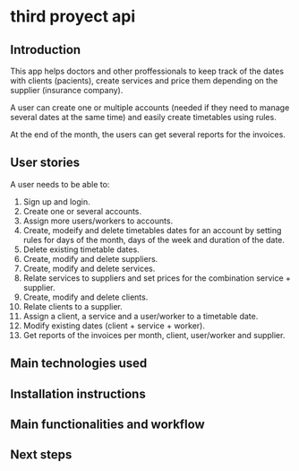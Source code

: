 # third proyect api

## Introduction

This app helps doctors and other proffessionals to keep track of the dates with clients (pacients), create services and price them depending on the supplier (insurance company).

A user can create one or multiple accounts (needed if they need to manage several dates at the same time) and easily create timetables using rules.

At the end of the month, the users can get several reports for the invoices. 

## User stories

A user needs to be able to:

1. Sign up and login.
2. Create one or several accounts.
3. Assign more users/workers to accounts.
4. Create, modeify and delete timetables dates for an account by setting rules for days of the month, days of the week and duration of the date.
5. Delete existing timetable dates.
6. Create, modify and delete suppliers. 
7. Create, modify and delete services.
8. Relate services to suppliers and set prices for the combination service + supplier.
9. Create, modify and delete clients. 
10. Relate clients to a supplier.
11. Assign a client, a service and a user/worker to a timetable date.
12. Modify existing dates (client + service + worker).
13. Get reports of the invoices per month, client, user/worker and supplier.


## Main technologies used


## Installation instructions


## Main functionalities and workflow


## Next steps

